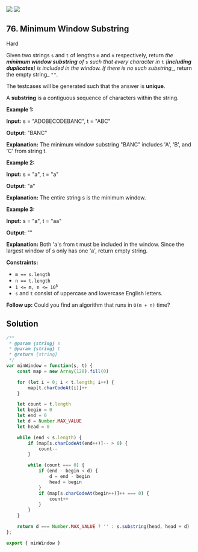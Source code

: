 [![](https://img.shields.io/github/stars/LeetCode-in-JavaScript/LeetCode-in-JavaScript?label=Stars&style=flat-square)](https://github.com/LeetCode-in-JavaScript/LeetCode-in-JavaScript)
[![](https://img.shields.io/github/forks/LeetCode-in-JavaScript/LeetCode-in-JavaScript?label=Fork%20me%20on%20GitHub%20&style=flat-square)](https://github.com/LeetCode-in-JavaScript/LeetCode-in-JavaScript/fork)

## 76\. Minimum Window Substring

Hard

Given two strings `s` and `t` of lengths `m` and `n` respectively, return _the **minimum window substring** of_ `s` _such that every character in_ `t` _(**including duplicates**) is included in the window. If there is no such substring__, return the empty string_ `""`_._

The testcases will be generated such that the answer is **unique**.

A **substring** is a contiguous sequence of characters within the string.

**Example 1:**

**Input:** s = "ADOBECODEBANC", t = "ABC"

**Output:** "BANC"

**Explanation:** The minimum window substring "BANC" includes 'A', 'B', and 'C' from string t.

**Example 2:**

**Input:** s = "a", t = "a"

**Output:** "a"

**Explanation:** The entire string s is the minimum window.

**Example 3:**

**Input:** s = "a", t = "aa"

**Output:** ""

**Explanation:** Both 'a's from t must be included in the window. Since the largest window of s only has one 'a', return empty string.

**Constraints:**

*   `m == s.length`
*   `n == t.length`
*   <code>1 <= m, n <= 10<sup>5</sup></code>
*   `s` and `t` consist of uppercase and lowercase English letters.

**Follow up:** Could you find an algorithm that runs in `O(m + n)` time?

## Solution

```javascript
/**
 * @param {string} s
 * @param {string} t
 * @return {string}
 */
var minWindow = function(s, t) {
    const map = new Array(128).fill(0)

    for (let i = 0; i < t.length; i++) {
        map[t.charCodeAt(i)]++
    }

    let count = t.length
    let begin = 0
    let end = 0
    let d = Number.MAX_VALUE
    let head = 0

    while (end < s.length) {
        if (map[s.charCodeAt(end++)]-- > 0) {
            count--
        }

        while (count === 0) {
            if (end - begin < d) {
                d = end - begin
                head = begin
            }
            if (map[s.charCodeAt(begin++)]++ === 0) {
                count++
            }
        }
    }

    return d === Number.MAX_VALUE ? '' : s.substring(head, head + d)
};

export { minWindow }
```